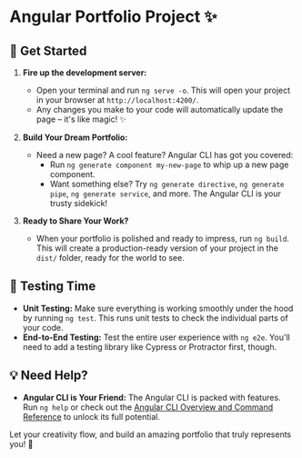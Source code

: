 # Angular Portfolio Project ✨

## 🚀 Get Started

1. **Fire up the development server:**
   - Open your terminal and run `ng serve -o`. This will open your project in your browser at `http://localhost:4200/`. 
   - Any changes you make to your code will automatically update the page – it's like magic! ✨

2. **Build Your Dream Portfolio:**
   - Need a new page? A cool feature? Angular CLI has got you covered:
      - Run `ng generate component my-new-page` to whip up a new page component.
      - Want something else? Try `ng generate directive`, `ng generate pipe`, `ng generate service`, and more. The Angular CLI is your trusty sidekick!

3. **Ready to Share Your Work?**
   - When your portfolio is polished and ready to impress, run `ng build`. This will create a production-ready version of your project in the `dist/` folder, ready for the world to see.

## 🧪 Testing Time

- **Unit Testing:**  Make sure everything is working smoothly under the hood by running `ng test`. This runs unit tests to check the individual parts of your code.
- **End-to-End Testing:** Test the entire user experience with `ng e2e`. You'll need to add a testing library like Cypress or Protractor first, though.

## 💡 Need Help?

- **Angular CLI is Your Friend:** The Angular CLI is packed with features.  Run `ng help` or check out the [Angular CLI Overview and Command Reference](https://angular.dev/tools/cli) to unlock its full potential.

Let your creativity flow, and build an amazing portfolio that truly represents you! 🎨